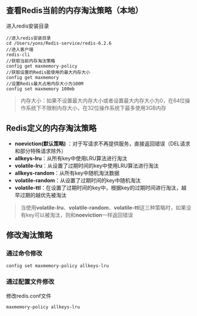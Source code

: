 
## 查看Redis当前的内存淘汰策略（本地） 

进入redis安装目录

```shell
//进入redis安装目录
cd /Users/yons/Redis-service/redis-6.2.6
//进入客户端
redis-cli
//获取当前内存淘汰策略
config get maxmemory-policy
//获取设置的Redis能使用的最大内存大小
config get maxmemory
//设置Redis最大占用内存大小为100M
config set maxmemory 100mb
```

> 内存大小：如果不设置最大内存大小或者设置最大内存大小为0，在64位操作系统下不限制内存大小，在32位操作系统下最多使用3GB内存

## Redis定义的内存淘汰策略  

- **noeviction(默认策略)** ：对于写请求不再提供服务，直接返回错误（DEL请求和部分特殊请求除外）
- **allkeys-lru**：从所有key中使用LRU算法进行淘汰
- **volatile-lru**：从设置了过期时间的key中使用LRU算法进行淘汰
- **allkeys-random**：从所有key中随机淘汰数据
- **volatile-random**：从设置了过期时间的key中随机淘汰
- **volatile-ttl**：在设置了过期时间的key中，根据key的过期时间进行淘汰，越早过期的越优先被淘汰

> 当使用**volatile-lru**、**volatile-random**、**volatile-ttl**这三种策略时，如果没有key可以被淘汰，则和**noeviction**一样返回错误

## 修改淘汰策略 

### 通过命令修改  

```shell
config set maxmemory-policy allkeys-lru
```

### 通过配置文件修改  

修改redis.conf文件

`maxmemory-policy allkeys-lru`

